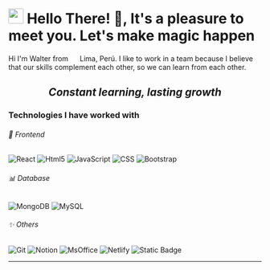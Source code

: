 <h1> <img src="https://user-images.githubusercontent.com/90701894/146861242-b5e4a0c3-7035-4a1a-af74-20778bb5fbaa.gif" width="30"> Hello There! 👋, It's a pleasure to meet you. Let's make magic happen  </h1>
<p>
  Hi I'm Walter from <img src="https://cdn-icons-png.flaticon.com/512/197/197563.png" width="15"> Lima, Perú.
  I like to work in a team because I believe that our skills complement each other, so we can learn from each other.
</p>
<h2 align="center"> <i> Constant learning, lasting growth </i></h2>

<h3>Technologies I have worked with</h3>

<h6>🎨 Frontend </h6>

<p>
  <img alt="React" src="https://img.shields.io/badge/-React-61DAFB?style=flat-curve&amp;logo=react&amp;logoColor=white">
  <img alt="Html5" src="https://img.shields.io/badge/-HTML5-E34F26?style=flat-curve&logo=html5&logoColor=white" />
  <img alt="JavaScript" src="https://img.shields.io/badge/-JavaScript-f0db4f?style=flat-curve&logo=javascript&logoColor=white" />
  <img alt="CSS" src="https://img.shields.io/badge/-CSS-264de4?style=flat-curve&logo=css3&logoColor=white" />
  <img alt="Bootstrap" src="https://img.shields.io/badge/-Bootstrap-8e17fd?style=flat-curve&logo=bootstrap&logoColor=white" />
</p>



<h6>📊 Database </h6>
<p>
  <img alt="MongoDB" src="https://img.shields.io/badge/MongoDB-13aa52?style=style%3Dflat-curve&logo=mongodb&logoColor=FFFFFF">
  <img alt="MySQL" src="https://img.shields.io/badge/-MySql-4479A1?style=flat-curve&logo=mysql&logoColor=white" />
</p>

<h6>✨ Others </h6>
<p>
  <img alt="Git" src="https://img.shields.io/badge/-Git-F05032?style=flat-curve&logo=git&logoColor=white" />
  <img alt="Notion" src="https://img.shields.io/badge/-Notion-121212?style=flat-curve&logo=notion&logoColor=white" />
  <img alt="MsOffice" src="https://img.shields.io/badge/-Ms Office-D83B01?style=flat-curve&logo=microsoftoffice&logoColor=white" />
  <img alt="Netlify" src="https://img.shields.io/badge/-Netlify-00C7B7?style=flat-curve&logo=notion&logoColor=white" />
  <img alt="Static Badge" src="https://img.shields.io/badge/Visual%20Studio%20Code-0066b8?style=style%3Dflat-curve&logo=visualstudiocode&logoColor=FFFFFF">
</p>


--- 


